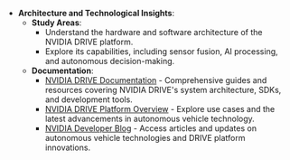 - **Architecture and Technological Insights**:
  - **Study Areas**:
    - Understand the hardware and software architecture of the NVIDIA DRIVE platform.
    - Explore its capabilities, including sensor fusion, AI processing, and autonomous decision-making.
  - **Documentation**:
    - [NVIDIA DRIVE Documentation](https://developer.nvidia.com/drive) - Comprehensive guides and resources covering NVIDIA DRIVE's system architecture, SDKs, and development tools.
    - [NVIDIA DRIVE Platform Overview](https://www.nvidia.com/en-us/self-driving-cars/drive-platform/) - Explore use cases and the latest advancements in autonomous vehicle technology.
    - [NVIDIA Developer Blog](https://developer.nvidia.com/blog) - Access articles and updates on autonomous vehicle technologies and DRIVE platform innovations.
